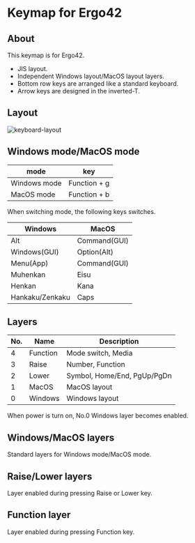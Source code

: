 # Keymap for Ergo42

## About

This keymap is for Ergo42.

- JIS layout.
- Independent Windows layout/MacOS layout layers.
- Bottom row keys are arranged like a standard keyboard.
- Arrow keys are designed in the inverted-T.

## Layout

![keyboard-layout](https://user-images.githubusercontent.com/1042121/52666273-32a45e00-2f51-11e9-9e15-c231155f3bed.png)

## Windows mode/MacOS mode

|mode        |key         |
|------------|------------|
|Windows mode|Function + g|
|MacOS mode  |Function + b|

When switching mode, the following keys switches.

|Windows        |MacOS       |
|---------------|------------|
|Alt            |Command(GUI)|
|Windows(GUI)   |Option(Alt) |
|Menu(App)      |Command(GUI)|
|Muhenkan       |Eisu        |
|Henkan         |Kana        |
|Hankaku/Zenkaku|Caps        |

## Layers

|No.|Name    |Description                |
|---|--------|---------------------------|
| 4 |Function|Mode switch, Media         |
| 3 |Raise   |Number, Function           |
| 2 |Lower   |Symbol, Home/End, PgUp/PgDn|
| 1 |MacOS   |MacOS layout               |
| 0 |Windows |Windows layout             |

When power is turn on, No.0 Windows layer becomes enabled.

## Windows/MacOS layers

Standard layers for Windows mode/MacOS mode.

## Raise/Lower layers

Layer enabled during pressing Raise or Lower key.

## Function layer

Layer enabled during pressing Function key.

